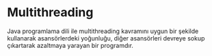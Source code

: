# Multithreading
Java programlama dili ile multithreading kavramını uygun bir şekilde kullanarak asansörlerdeki yoğunluğu, diğer asansörleri devreye sokup çıkartarak azaltmaya yarayan bir programdır.
